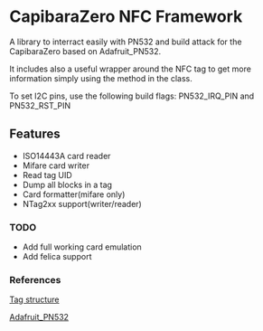 # CapibaraZero NFC Framework

A library to interract easily with PN532 and build attack for the CapibaraZero based on Adafruit_PN532.

It includes also a useful wrapper around the NFC tag to get more information simply using the method in the class.

To set I2C pins, use the following build flags: PN532_IRQ_PIN and PN532_RST_PIN

## Features

- ISO14443A card reader
- Mifare card writer
- Read tag UID
- Dump all blocks in a tag
- Card formatter(mifare only)
- NTag2xx support(writer/reader)

### TODO
- Add full working card emulation
- Add felica support 

### References

[Tag structure](https://github.com/RfidResearchGroup/proxmark3/blob/master/doc/magic_cards_notes.md#mifare-classic)

[Adafruit_PN532](https://github.com/adafruit/Adafruit-PN532)

